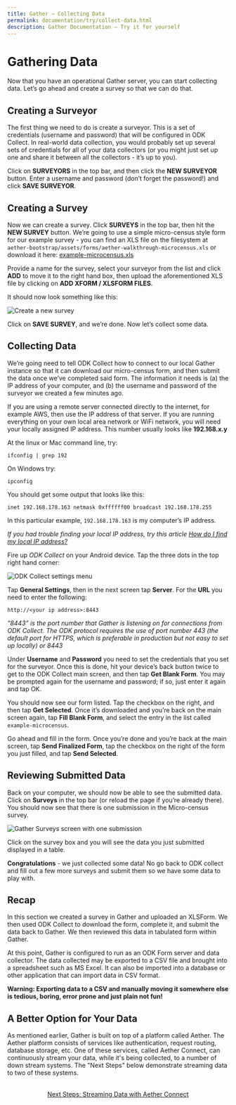 ```yaml
---
title: Gather – Collecting Data
permalink: documentation/try/collect-data.html
description: Gather Documentation – Try it for yourself
---
```

# Gathering Data
Now that you have an operational Gather server, you can start collecting data. Let’s go ahead and create a survey so that we can do that.

## Creating a Surveyor
The first thing we need to do is create a surveyor. This is a set of credentials (username and password) that will be configured in ODK Collect. In real-world data collection, you would probably set up several sets of credentials for all of your data collectors (or you might just set up one and share it between all the collectors - it’s up to you).

Click on **SURVEYORS** in the top bar, and then click the **NEW SURVEYOR** button. Enter a username and password (don’t forget the password!) and click **SAVE SURVEYOR**.

## Creating a Survey
Now we can create a survey. Click **SURVEYS** in the top bar, then hit the **NEW SURVEY** button. We’re going to use a simple micro-census style form for our example survey - you can find an XLS file on the filesystem at 
`aether-bootstrap/assets/forms/aether-walkthrough-microcensus.xls`  or download it here: [example-microcensus.xls](https://github.com/eHealthAfrica/aether-bootstrap/blob/1.4.0/assets/forms/example-microcensus.xls)

Provide a name for the survey, select your surveyor from the list and click **ADD** to move it to the right hand box, then upload the aforementioned XLS file by clicking on **ADD XFORM / XLSFORM FILES**.

It should now look something like this:

![Create a new survey](/images/gather-create-survey.png)

Click on **SAVE SURVEY**, and we’re done. Now let’s collect some data.

## Collecting Data
We’re going need to tell ODK Collect how to connect to our local Gather instance so that it can download our micro-census form, and then submit the data once we’ve completed said form. The information it needs is (a) the IP address of your computer, and (b) the username and password of the surveyor we created a few minutes ago. 

If you are using a remote server connected directly to the internet, for example AWS, then use the IP address of that server.  If you are running everything on your own local area network or WiFi network, you will need your locally assigned IP address.  This number usually looks like **192.168.x.y**  

At the linux or Mac command line, try:
```
ifconfig | grep 192
```
On Windows try: 
```
ipconfig
```
You should get some output that looks like this:
```
inet 192.168.178.163 netmask 0xffffff00 broadcast 192.168.178.255
```
In this particular example, `192.168.178.163` is my computer’s IP address.

*If you had trouble finding your local IP address, try this article [How do I find my local IP address?](https://www.whatismyip.com/questions/how-do-i-find-my-local-ip-address/)*

Fire up _ODK Collect_ on your Android device. Tap the three dots in the top right hand corner:

![ODK Collect settings menu](/images/gather-collect-dots.png)

Tap **General Settings**, then in the next screen tap **Server**. For the **URL** you need to enter the following:

```
http://<your ip address>:8443
```

*”8443” is the port number that Gather is listening on for connections from ODK Collect. The ODK protocol requires the use of port number 443 (the default port for HTTPS, which is preferable in production but not easy to set up locally) or 8443*

Under **Username** and **Password** you need to set the credentials that you set for the surveyor. Once this is done, hit your device’s back button twice to get to the ODK Collect main screen, and then tap **Get Blank Form**. You may be prompted again for the username and password; if so, just enter it again and tap OK.

You should now see our form listed. Tap the checkbox on the right, and then tap **Get Selected**. Once it’s downloaded and you’re back on the main screen again, tap **Fill Blank Form**, and select the entry in the list called `example-microcensus`.

Go ahead and fill in the form. Once you’re done and you’re back at the main screen, tap **Send Finalized Form**, tap the checkbox on the right of the form you just filled, and tap **Send Selected**.

## Reviewing Submitted Data
Back on your computer, we should now be able to see the submitted data. Click on **Surveys** in the top bar (or reload the page if you’re already there). You should now see that there is one submission in the Micro-census survey. 

![Gather Surveys screen with one submission](/images/gather-surveys-screen.png)

Click on the survey box and you will see the data you just submitted displayed in a table.

**Congratulations** - we just collected some data!  No go back to ODK collect and fill out a few more surveys and submit them so we have some data to play with.

## Recap 
In this section we created a survey in Gather and uploaded an XLSForm. We then used ODK Collect to download the form, complete it, and submit the data back to Gather. We then reviewed this data in tabulated form within Gather.

At this point, Gather is configured to run as an ODK Form server and data collector.  The data collected may be exported to a CSV file and brought into a spreadsheet such as MS Excel.  It can also be imported into a database or other application that can import data in CSV format.

**Warning: Exporting data to a CSV and manually moving it somewhere else is tedious, boring, error prone and just plain not fun!**

## A Better Option for Your Data
As mentioned earlier, Gather is built on top of a platform called Aether.  The Aether platform consists of services like authentication, request routing, database storage, etc.  One of these services, called Aether Connect, can continuously stream your data, while it's being collected, to a number of down stream systems.  The "Next Steps" below demonstrate streaming data to two of these systems.

<div style="margin-top: 2rem; text-align: center"><a href="aether-connect">Next Steps: Streaming Data with Aether Connect</a></div>
